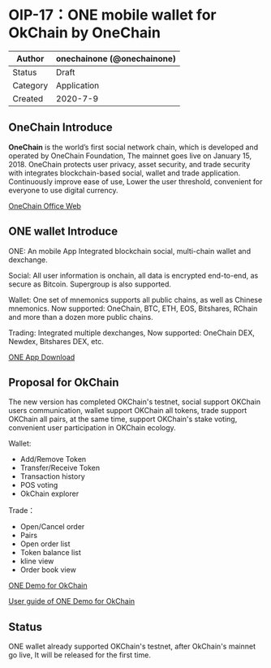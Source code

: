 # OIP-17：ONE mobile wallet for OkChain by OneChain

| Author   | onechainone (@onechainone) |
| -------- | ------------------------ |
| Status   | Draft                    |
| Category | Application              |
| Created  | 2020-7-9                |

## OneChain Introduce

**OneChain** is the world’s first social network chain, which is developed and operated by OneChain Foundation, The mainnet goes live on January 15, 2018. OneChain protects user privacy, asset security, and trade security with integrates blockchain-based social, wallet and trade application. Continuously improve ease of use, Lower the user threshold, convenient for everyone to use digital currency.

[OneChain Office Web](http://www.onechain.one)


## ONE wallet Introduce

ONE: An mobile App Integrated blockchain social, multi-chain wallet and dexchange.

Social: All user information is onchain, all data is encrypted end-to-end, as secure as Bitcoin. Supergroup is also supported.

Wallet: One set of mnemonics supports all public chains, as well as Chinese mnemonics. Now supported: OneChain, BTC, ETH, EOS, Bitshares, RChain and more than a dozen more public chains.

Trading: Integrated multiple dexchanges, Now supported: OneChain DEX, Newdex, Bitshares DEX, etc.

[ONE App Download](http://app.onechain.one/appstart.html)

## Proposal for OkChain

The new version has completed OKChain's testnet, social support OKChain users communication, wallet support OKChain all tokens, trade support OKChain all pairs, at the same time, support OKChain's stake voting, convenient user participation in OKChain ecology.

Wallet:
 - Add/Remove Token
 - Transfer/Receive Token
 - Transaction history
 - POS voting
 - OkChain explorer

Trade：
 - Open/Cancel order
 - Pairs
 - Open order list
 - Token balance list
 - kline view
 - Order book view

[ONE Demo for OkChain](http://app1.haoduobi.cn/android/one320.apk)

[User guide of ONE Demo for OkChain](https://github.com/onechainone/OIPs/wiki)


## Status
ONE wallet already supported OKChain's testnet, after OkChain's mainnet go live, It will be released for the first time.
